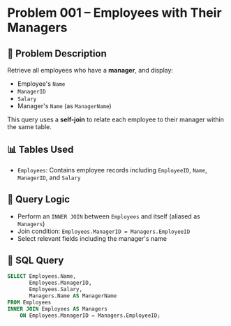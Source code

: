 # Problem 001 – Employees with Their Managers

## 🧠 Problem Description

Retrieve all employees who have a **manager**, and display:
- Employee's `Name`
- `ManagerID`
- `Salary`
- Manager's `Name` (as `ManagerName`)

This query uses a **self-join** to relate each employee to their manager within the same table.

## 📊 Tables Used

- `Employees`: Contains employee records including `EmployeeID`, `Name`, `ManagerID`, and `Salary`

## 🔗 Query Logic

- Perform an `INNER JOIN` between `Employees` and itself (aliased as `Managers`)
- Join condition: `Employees.ManagerID = Managers.EmployeeID`
- Select relevant fields including the manager's name

## 🧾 SQL Query

```sql
SELECT Employees.Name,
       Employees.ManagerID,
       Employees.Salary,
       Managers.Name AS ManagerName
FROM Employees
INNER JOIN Employees AS Managers
    ON Employees.ManagerID = Managers.EmployeeID;
